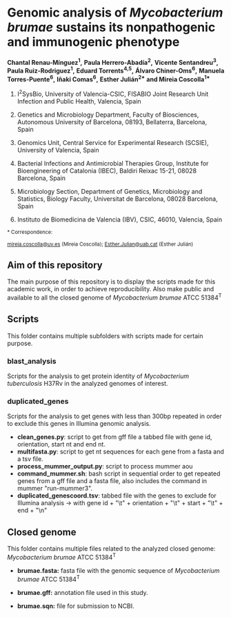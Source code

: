 # Genomic analysis of _Mycobacterium brumae_ sustains its nonpathogenic and immunogenic phenotype  
__Chantal Renau-Mínguez<sup>1</sup>,__ 
__Paula Herrero-Abadía<sup>2</sup>,__ 
__Vicente Sentandreu<sup>3</sup>,__ 
__Paula Ruiz-Rodriguez<sup>1</sup>,__ 
__Eduard Torrents<sup>4,5</sup>,__ 
__Álvaro Chiner-Oms<sup>6</sup>,__ 
__Manuela Torres-Puente<sup>6</sup>,__ 
__Iñaki Comas<sup>6</sup>,__ 
__Esther Julián<sup>2*</sup>__
__and Mireia Coscolla<sup>1*</sup>__
<br>
<sub>

1. I<sup>2</sup>SysBio, University of Valencia-CSIC, FISABIO Joint Research Unit Infection and Public Health, Valencia, Spain  

2. Genetics and Microbiology Department, Faculty of Biosciences, Autonomous University of Barcelona, 08193, Bellaterra, Barcelona, Spain 

3. Genomics Unit, Central Service for Experimental Research (SCSIE), University of Valencia, Spain  

4. Bacterial Infections and Antimicrobial Therapies Group, Institute for Bioengineering of Catalonia (IBEC), Baldiri Reixac 15-21, 08028 Barcelona, Spain  

5. Microbiology Section, Department of Genetics, Microbiology and Statistics, Biology Faculty, Universitat de Barcelona, 08028 Barcelona, Spain  

6. Instituto de Biomedicina de Valencia (IBV), CSIC, 46010, Valencia, Spain  </sub>

<sub> * Correspondence:  <sub>

<sub> mireia.coscolla@uv.es (Mireia Coscolla); Esther.Julian@uab.cat (Esther Julián) <sub>

## Aim of  this repository
The main purpose of this repository is to display the scripts made for this academic work, in order to achieve reproducibility. Also  make public and available to all the closed genome of *Mycobacterium brumae* ATCC 51384<sup>T</sup>  

## Scripts
This folder contains multiple subfolders with scripts made for certain purpose.
### blast_analysis  
Scripts for the analysis to get protein identity of *Mycobacterium tuberculosis* H37Rv in the analyzed genomes of interest. 
### duplicated_genes  
Scripts for the analysis to get genes with less than 300bp repeated in order to exclude this genes in Illumina genomic analysis. 
- __clean_genes.py__: script to get from gff file a tabbed file with gene id, orientation, start nt and end nt.
- __multifasta.py__: script to get nt sequences for each gene from a fasta and a tsv file.  
- __process_mummer_output.py__: script to process mummer aou
- __command_mummer.sh__: bash script in sequential order to get repeated genes from a gff file and a fasta file, also includes the command in mummer "run-mummer3".
- __duplicated_genescoord.tsv__: tabbed file with the genes to exclude for Illumina analysis -> with gene id + "\t" + orientation + "\t" + start + "\t" + end + "\n"

## Closed genome
This folder contains multiple files related to the analyzed closed genome: *Mycobacterium brumae* ATCC 51384<sup>T</sup>  

- __brumae.fasta:__ fasta file with the genomic sequence of *Mycobacterium brumae* ATCC 51384<sup>T</sup>  

- __brumae.gff:__ annotation file used in this study.  

- __brumae.sqn:__ file for submission to NCBI.  
